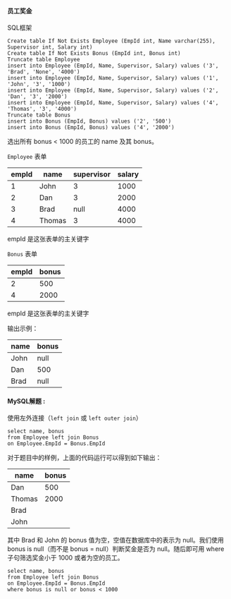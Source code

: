 ####  员工奖金

SQL框架

```mysql
Create table If Not Exists Employee (EmpId int, Name varchar(255), Supervisor int, Salary int)
Create table If Not Exists Bonus (EmpId int, Bonus int)
Truncate table Employee
insert into Employee (EmpId, Name, Supervisor, Salary) values ('3', 'Brad', 'None', '4000')
insert into Employee (EmpId, Name, Supervisor, Salary) values ('1', 'John', '3', '1000')
insert into Employee (EmpId, Name, Supervisor, Salary) values ('2', 'Dan', '3', '2000')
insert into Employee (EmpId, Name, Supervisor, Salary) values ('4', 'Thomas', '3', '4000')
Truncate table Bonus
insert into Bonus (EmpId, Bonus) values ('2', '500')
insert into Bonus (EmpId, Bonus) values ('4', '2000')
```

选出所有 bonus < 1000 的员工的 name 及其 bonus。

`Employee` 表单

| empId | name   | supervisor | salary |
| ----- | ------ | ---------- | ------ |
| 1     | John   | 3          | 1000   |
| 2     | Dan    | 3          | 2000   |
| 3     | Brad   | null       | 4000   |
| 4     | Thomas | 3          | 4000   |

empId 是这张表单的主关键字

`Bonus` 表单

| empId | bonus |
| :---- | ----- |
| 2     | 500   |
| 4     | 2000  |

empId 是这张表单的主关键字

输出示例：

| name | bonus |
| ---- | ----- |
| John | null  |
| Dan  | 500   |
| Brad | null  |

#### MySQL解题  :

使用左外连接（`left join` 或 `left outer join`）

```mysql
select name, bonus
from Employee left join Bonus
on Employee.EmpId = Bonus.EmpId
```

对于题目中的样例，上面的代码运行可以得到如下输出：

| name   | bonus |
| ------ | ----- |
| Dan    | 500   |
| Thomas | 2000  |
| Brad   |       |
| John   |       |

其中 Brad 和 John 的 bonus 值为空，空值在数据库中的表示为 null。我们使用 bonus is null（而不是 bonus = null）判断奖金是否为 null。随后即可用 where 子句筛选奖金小于 1000 或者为空的员工。

```mysql
select name, bonus
from Employee left join Bonus
on Employee.EmpId = Bonus.EmpId
where bonus is null or bonus < 1000
```

